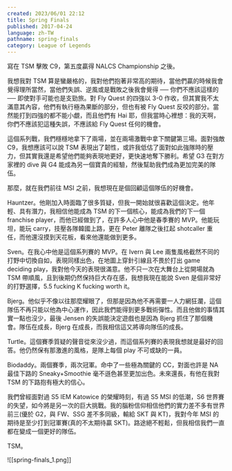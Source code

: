 ```yaml
---
created: 2023/06/01 22:12
title: Spring Finals
published: 2017-04-24
language: zh-TW
pathname: spring-finals
category: League of Legends
---
```


寫在 TSM 擊敗 C9，第五度贏得 NALCS Championship 之後。

我想我對 TSM 算是蠻嚴格的，我對他們抱著非常高的期待，當他們贏的時候我會覺得理所當然，當他們失誤、逆風或是戰敗之後我會覺得 ── 你們不應該這樣的 ── 即使對手可能也是支勁旅。對 Fly Quest 的四強以 3-0 作收，但其實我不太滿意其內容，他們有執行極為果斷的部分，但也有被 Fly Quest 反咬的部分。當然能打到四強的都不能小覷，而且他們有 Hai 耶，但我當時心裡想：我的天啊，你們不應該犯這種失誤，不應該給 Fly Quest 任何的機會。

這個系列戰，我們穩穩地拿下了兩場，並在兩場激戰中拿下關鍵第三場。面對強敵 C9，我想應該可以說 TSM 表現出了韌性，或許我低估了面對如此強隊時的壓力，但其實我還是希望他們能夠表現地更好，更快速地奪下勝利。希望 G3 在對方家裡的 dive 與 G4 能成為另一個寶貴的經驗，然後幫助我們成為更加完美的隊伍。

那麼，就在我們前往 MSI 之前，我想現在是個回顧這個隊伍的好機會。

Hauntzer。他剛加入時面臨了很多質疑，但我一開始就很喜歡這個決定。他年輕、具有潛力，我相信他能成為 TSM 的下一個核心，能成為我們的下一個 franchise player，而他已經做到了，在許多人心中他是春季賽的 MVP。他能玩坦，能玩 carry，技壓各隊韓國上路，更在 Peter 離隊之後扛起 shotcaller 重任，而他還沒摸到天花板，看來他還能做到更多。

Sven。在我心中他是這個系列賽的 MVP。在 Ivern 與 Lee 兩隻風格截然不同的打野中切換自如，表現同樣出色，在地圖上穿針引線且不畏於打出 game deciding play，我對他今天的表現很滿意。他不只一次在大舞台上從開場就為 TSM 帶順風，且到後期仍然保持巨大存在感，我想我現在能說 Sven 是個非常好的打野選擇，5.5 fucking K fucking worth it。

Bjerg。他似乎不像以往那麼耀眼了，但那是因為他不再需要一人力網狂瀾，這個隊伍不再只能以他為中心運作，因此我們能得到更多戰術彈性。而且他做的事情其實一點也沒少，最後 Jensen 的失誤能決定遊戲也是因為 Bjerg 抓住了那個機會。隊伍在成長，Bjerg 在成長，而我相信這又將導向隊伍的成長。

Turtle。這個賽季質疑的聲音從來沒少過，而這個系列賽的表現我想就是最好的回答。他仍然保有那激進的風格，是隊上每個 play 不可或缺的一員。

Biodaddy。兩個賽季，兩次冠軍。命中了一些極為關鍵的 CC，對面也許是 NA 最佳下路的 Sneaky+Smoothie 毫不遜色甚至更加出色。未來還長，有他在我對 TSM 的下路抱有極大的信心。

我們曾經面對過 S5 IEM Katowice 的榮耀時刻，有過 S5 MSI 的低潮，S6 世界賽的失望，如今將是另一次的巨大挑戰。我的腦粉信仰相信他們的實力差不多有世界前三(優於 G2，與 FW、SSG 差不多同級，輸給 SKT 與 KT)，我對今年 MSI 的期待是至少打到冠軍賽(真的不太期待贏 SKT)。路途絕不輕鬆，但我相信我們一直都在變成一個更好的隊伍。

TSM。

![[spring-finals_1.png]]
